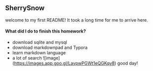 ## SherrySnow
welcome to my first README! It took a long time for me to arrive here. 
#### What did I do to finish this homework?
- download sqlite and mysql
- download markdownpad and Typora
- learn markdown language
- a lot of search
![image] (https://images.app.goo.gl/LavpwPGWt1eQGKqy8)
good day!

